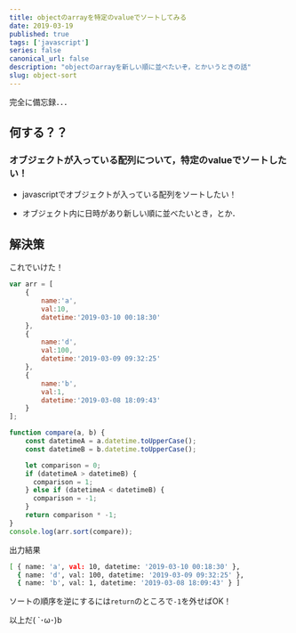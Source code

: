 ```yaml
---
title: objectのarrayを特定のvalueでソートしてみる
date: 2019-03-19
published: true
tags: ['javascript']
series: false
canonical_url: false
description: "objectのarrayを新しい順に並べたいぞ，とかいうときの話"
slug: object-sort
---
```


完全に備忘録．．．

## **何する？？**

### **オブジェクトが入っている配列について，特定のvalueでソートしたい！**

- javascriptでオブジェクトが入っている配列をソートしたい！

- オブジェクト内に日時があり新しい順に並べたいとき，とか．

## **解決策**

これでいけた！

```javascript
var arr = [
    {
        name:'a',
        val:10,
        datetime:'2019-03-10 00:18:30'
    },
    {
        name:'d',
        val:100,
        datetime:'2019-03-09 09:32:25'
    },
    {
        name:'b',
        val:1,
        datetime:'2019-03-08 18:09:43'
    }
];

function compare(a, b) {
    const datetimeA = a.datetime.toUpperCase();
    const datetimeB = b.datetime.toUpperCase();

    let comparison = 0;
    if (datetimeA > datetimeB) {
      comparison = 1;
    } else if (datetimeA < datetimeB) {
      comparison = -1;
    }
    return comparison * -1;
}
console.log(arr.sort(compare));
```

出力結果

```bash
[ { name: 'a', val: 10, datetime: '2019-03-10 00:18:30' },
  { name: 'd', val: 100, datetime: '2019-03-09 09:32:25' },
  { name: 'b', val: 1, datetime: '2019-03-08 18:09:43' } ]
```

ソートの順序を逆にするには`return`のところで`-1`を外せばOK！

以上だ( `･ω･)b
